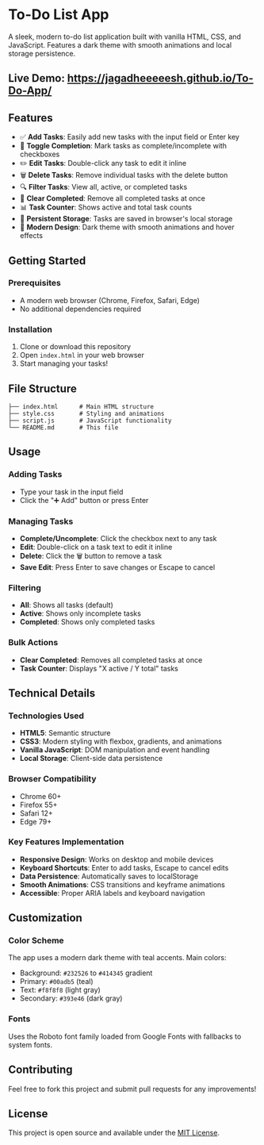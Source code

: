 # To-Do List App

A sleek, modern to-do list application built with vanilla HTML, CSS, and JavaScript. Features a dark theme with smooth animations and local storage persistence.

## Live Demo: https://jagadheeeeesh.github.io/To-Do-App/

## Features

- ✅ **Add Tasks**: Easily add new tasks with the input field or Enter key
- 🔄 **Toggle Completion**: Mark tasks as complete/incomplete with checkboxes
- ✏️ **Edit Tasks**: Double-click any task to edit it inline
- 🗑️ **Delete Tasks**: Remove individual tasks with the delete button
- 🔍 **Filter Tasks**: View all, active, or completed tasks
- 🧹 **Clear Completed**: Remove all completed tasks at once
- 📊 **Task Counter**: Shows active and total task counts
- 💾 **Persistent Storage**: Tasks are saved in browser's local storage
- 🎨 **Modern Design**: Dark theme with smooth animations and hover effects

## Getting Started

### Prerequisites

- A modern web browser (Chrome, Firefox, Safari, Edge)
- No additional dependencies required

### Installation

1. Clone or download this repository
2. Open `index.html` in your web browser
3. Start managing your tasks!

## File Structure

```
├── index.html      # Main HTML structure
├── style.css       # Styling and animations
├── script.js       # JavaScript functionality
└── README.md       # This file
```

## Usage

### Adding Tasks
- Type your task in the input field
- Click the "➕ Add" button or press Enter

### Managing Tasks
- **Complete/Uncomplete**: Click the checkbox next to any task
- **Edit**: Double-click on a task text to edit it inline
- **Delete**: Click the 🗑️ button to remove a task
- **Save Edit**: Press Enter to save changes or Escape to cancel

### Filtering
- **All**: Shows all tasks (default)
- **Active**: Shows only incomplete tasks
- **Completed**: Shows only completed tasks

### Bulk Actions
- **Clear Completed**: Removes all completed tasks at once
- **Task Counter**: Displays "X active / Y total" tasks

## Technical Details

### Technologies Used
- **HTML5**: Semantic structure
- **CSS3**: Modern styling with flexbox, gradients, and animations
- **Vanilla JavaScript**: DOM manipulation and event handling
- **Local Storage**: Client-side data persistence

### Browser Compatibility
- Chrome 60+
- Firefox 55+
- Safari 12+
- Edge 79+

### Key Features Implementation
- **Responsive Design**: Works on desktop and mobile devices
- **Keyboard Shortcuts**: Enter to add tasks, Escape to cancel edits
- **Data Persistence**: Automatically saves to localStorage
- **Smooth Animations**: CSS transitions and keyframe animations
- **Accessible**: Proper ARIA labels and keyboard navigation

## Customization

### Color Scheme
The app uses a modern dark theme with teal accents. Main colors:
- Background: `#232526` to `#414345` gradient
- Primary: `#00adb5` (teal)
- Text: `#f8f8f8` (light gray)
- Secondary: `#393e46` (dark gray)

### Fonts
Uses the Roboto font family loaded from Google Fonts with fallbacks to system fonts.

## Contributing

Feel free to fork this project and submit pull requests for any improvements!

## License

This project is open source and available under the [MIT License](LICENSE).
